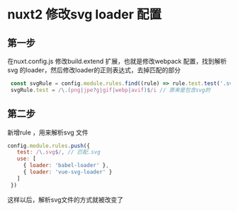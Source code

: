 # nuxt2 修改svg loader 配置

## 第一步

在nuxt.config.js 修改build.extend 扩展，也就是修改webpack 配置，找到解析 svg 的loader，然后修改loader的正则表达式，去掉匹配的部分

```js
 const svgRule = config.module.rules.find((rule) => rule.test.test('.svg'))
 svgRule.test = /\.(png|jpe?g|gif|webp|avif)$/i // 原来是包含svg的
```
## 第二步
新增rule ，用来解析svg 文件
```js
config.module.rules.push({
   test: /\.svg$/, // 匹配.svg
   use: [
     { loader: 'babel-loader' },
     { loader: 'vue-svg-loader' }
   ]
 })
```
这样以后，解析svg文件的方式就被改变了